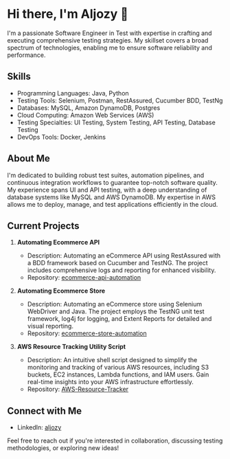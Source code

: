 # Hi there, I'm Aljozy 👋

I'm a passionate Software Engineer in Test with expertise in crafting and executing comprehensive testing strategies. My skillset covers a broad spectrum of technologies, enabling me to ensure software reliability and performance.

## Skills

- Programming Languages: Java, Python
- Testing Tools: Selenium, Postman, RestAssured, Cucumber BDD, TestNg
- Databases: MySQL, Amazon DynamoDB, Postgres
- Cloud Computing: Amazon Web Services (AWS)
- Testing Specialties: UI Testing, System Testing, API Testing, Database Testing
- DevOps Tools: Docker, Jenkins

## About Me

I'm dedicated to building robust test suites, automation pipelines, and continuous integration workflows to guarantee top-notch software quality. My experience spans UI and API testing, with a deep understanding of database systems like MySQL and AWS DynamoDB. My expertise in AWS allows me to deploy, manage, and test applications efficiently in the cloud.

## Current Projects

1. **Automating Ecommerce API**
   - Description: Automating an eCommerce API using RestAssured with a BDD framework based on Cucumber and TestNG. The project includes comprehensive logs and reporting for enhanced visibility.
   - Repository: [ecommerce-api-automation](https://github.com/aljozy/restAssuredEcommerceApi)

2. **Automating Ecommerce Store**
   - Description: Automating an eCommerce store using Selenium WebDriver and Java. The project employs the TestNG unit test framework, log4j for logging, and Extent Reports for detailed and visual reporting.
   - Repository: [ecommerce-store-automation](https://github.com/aljozy/MyStoreProject)
  

3. **AWS Resource Tracking Utility Script**
   - Description: An intuitive shell script designed to simplify the monitoring and tracking of various AWS resources, including S3 buckets, EC2 instances, Lambda functions, and IAM users. Gain real-time insights into your AWS infrastructure effortlessly.
   - Repository: [AWS-Resource-Tracker](https://github.com/aljozy/shellscripts)

## Connect with Me

- LinkedIn: [aljozy](https://www.linkedin.com/in/aljozy)


Feel free to reach out if you're interested in collaboration, discussing testing methodologies, or exploring new ideas!

<!--![Your Name's GitHub Stats](https://github-readme-stats.vercel.app/api?username=aljozy&show_icons=true)-->

